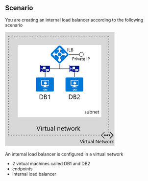 ## Scenario

You are creating an internal load balancer according to the following scenario

![IMAGE DESCRIPTION](./media/load-balancer-get-started-ilb-scenario-include/figure1.png)

An internal load balancer is configured in a virtual network  
- 2 virtual machines called DB1 and DB2<BR>
- endpoints <BR>
-  internal load balancer<BR>
